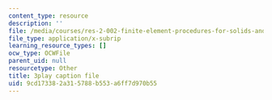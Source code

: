 ```yaml
---
content_type: resource
description: ''
file: /media/courses/res-2-002-finite-element-procedures-for-solids-and-structures-spring-2010/9cd173382a315788b553a6ff7d970b55_L98VIorbFB0.vtt
file_type: application/x-subrip
learning_resource_types: []
ocw_type: OCWFile
parent_uid: null
resourcetype: Other
title: 3play caption file
uid: 9cd17338-2a31-5788-b553-a6ff7d970b55
---
```

